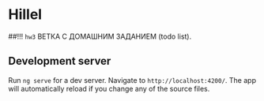 # Hillel

##!!! `hw3` ВЕТКА С ДОМАШНИМ ЗАДАНИЕМ (todo list).

## Development server

Run `ng serve` for a dev server. Navigate to `http://localhost:4200/`. The app will automatically reload if you change any of the source files.
